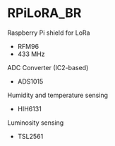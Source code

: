 # RPiLoRA_BR

Raspberry Pi shield for LoRa
- RFM96
- 433 MHz

ADC Converter (IC2-based)
- ADS1015

Humidity and temperature sensing
- HIH6131

Luminosity sensing
- TSL2561